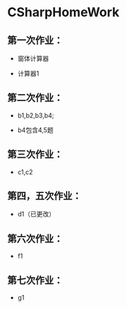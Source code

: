 # CSharpHomeWork
## 第一次作业：
* 窗体计算器
+ 计算器1

## 第二次作业：
* b1,b2,b3,b4;
+ b4包含4,5题

## 第三次作业：
* c1,c2

## 第四，五次作业：
* d1（已更改）

## 第六次作业：
* f1

## 第七次作业：
* g1
